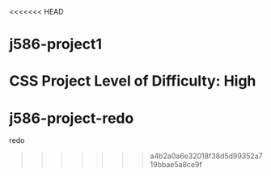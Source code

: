 <<<<<<< HEAD
# j586-project1
CSS Project
Level of Difficulty: High
=======
# j586-project-redo
redo
>>>>>>> a4b2a0a6e32018f38d5d99352a719bbae5a8ce9f
